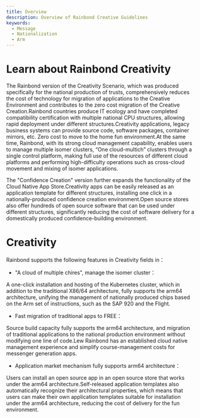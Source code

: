 ```yaml
---
title: Overview
description: Overview of Rainbond Creative Guidelines
keywords:
  - Message
  - Nationalization
  - Arm
---
```


# Learn about Rainbond Creativity

The Rainbond version of the Creativity Scenario, which was produced specifically for the national production of trusts, comprehensively reduces the cost of technology for migration of applications to the Creative Environment and contributes to the zero cost migration of the Creative Creation.Rainbond countries produce IT ecology and have completed compatibility certification with multiple national CPU structures, allowing rapid deployment under different structures.Creativity applications, legacy business systems can provide source code, software packages, container mirrors, etc. Zero cost to move to the home fun environment.At the same time, Rainbond, with its strong cloud management capability, enables users to manage multiple isomer clusters, “One cloud-multich” clusters through a single control platform, making full use of the resources of different cloud platforms and performing high-difficulty operations such as cross-cloud movement and mixing of isomer applications.

The "Confidence Creation" version further expands the functionality of the Cloud Native App Store.Creativity apps can be easily released as an application template for different structures, installing one click in a nationally-produced confidence creation environment.Open source stores also offer hundreds of open source software that can be used under different structures, significantly reducing the cost of software delivery for a domestically produced confidence-building environment.

# Creativity

Rainbond supports the following features in Creativity fields in：

- "A cloud of multiple chires", manage the isomer cluster：

A one-click installation and hosting of the Kubernetes cluster, which in addition to the traditional X86/64 architecture, fully supports the arm64 architecture, unifying the management of nationally produced chips based on the Arm set of instructions, such as the SAP 920 and the Flight.

- Fast migration of traditional apps to FREE：

Source build capacity fully supports the arm64 architecture, and migration of traditional applications to the national production environment without modifying one line of code.Lew Rainbond has an established cloud native management experience and simplify course-management
costs for messenger generation apps.

- Application market mechanism fully supports arm64 architecture：

Users can install an open source app in an open source store that works under the arm64 architecture.Self-released application templates also automatically recognize their architectural properties, which means that users can make their own application templates suitable for installation under the arm64 architecture, reducing the cost of delivery for the fun environment.

